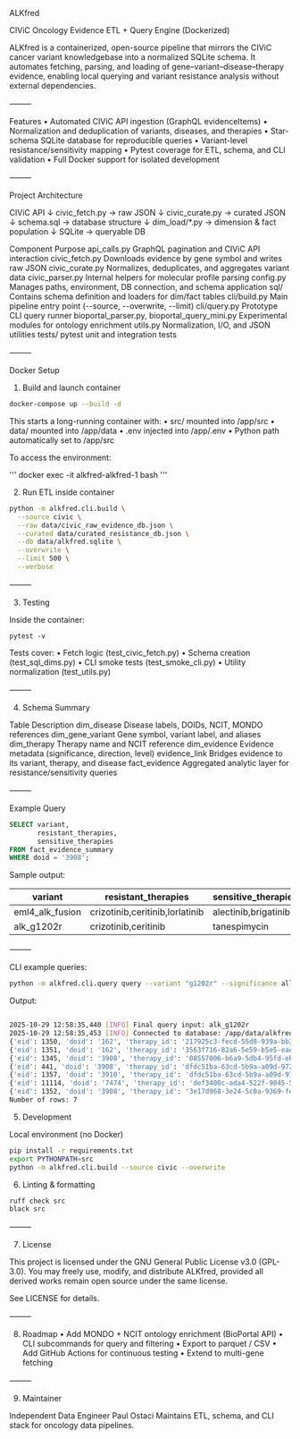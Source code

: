 
ALKfred

CIViC Oncology Evidence ETL + Query Engine (Dockerized)

ALKfred is a containerized, open-source pipeline that mirrors the CIViC cancer variant knowledgebase into a normalized SQLite schema.
It automates fetching, parsing, and loading of gene–variant–disease–therapy evidence, enabling local querying and variant resistance analysis without external dependencies.

⸻

Features
	•	Automated CIViC API ingestion (GraphQL evidenceItems)
	•	Normalization and deduplication of variants, diseases, and therapies
	•	Star-schema SQLite database for reproducible queries
	•	Variant-level resistance/sensitivity mapping
	•	Pytest coverage for ETL, schema, and CLI validation
	•	Full Docker support for isolated development

⸻

Project Architecture

CIViC API
  ↓
civic_fetch.py   →  raw JSON
  ↓
civic_curate.py  →  curated JSON
  ↓
schema.sql       →  database structure
  ↓
dim_load/*.py    →  dimension & fact population
  ↓
SQLite           →  queryable DB

Component	Purpose
api_calls.py	GraphQL pagination and CIViC API interaction
civic_fetch.py	Downloads evidence by gene symbol and writes raw JSON
civic_curate.py	Normalizes, deduplicates, and aggregates variant data
civic_parser.py	Internal helpers for molecular profile parsing
config.py	Manages paths, environment, DB connection, and schema application
sql/	Contains schema definition and loaders for dim/fact tables
cli/build.py	Main pipeline entry point (--source, --overwrite, --limit)
cli/query.py	Prototype CLI query runner
bioportal_parser.py, bioportal_query_mini.py	Experimental modules for ontology enrichment
utils.py	Normalization, I/O, and JSON utilities
tests/	pytest unit and integration tests


⸻

Docker Setup

1. Build and launch container

```bash
docker-compose up --build -d
```

This starts a long-running container with:
	•	src/ mounted into /app/src
	•	data/ mounted into /app/data
	•	.env injected into /app/.env
	•	Python path automatically set to /app/src

To access the environment:

''' docker exec -it alkfred-alkfred-1 bash '''

2. Run ETL inside container

```bash
python -m alkfred.cli.build \
  --source civic \
  --raw data/civic_raw_evidence_db.json \
  --curated data/curated_resistance_db.json \
  --db data/alkfred.sqlite \
  --overwrite \
  --limit 500 \
  --verbose 
```



⸻

3. Testing

Inside the container:

``` pytest -v ```

Tests cover:
	•	Fetch logic (test_civic_fetch.py)
	•	Schema creation (test_sql_dims.py)
	•	CLI smoke tests (test_smoke_cli.py)
	•	Utility normalization (test_utils.py)

⸻

4. Schema Summary

Table	Description
dim_disease	Disease labels, DOIDs, NCIT, MONDO references
dim_gene_variant	Gene symbol, variant label, and aliases
dim_therapy		Therapy name and NCIT reference
dim_evidence	Evidence metadata (significance, direction, level)
evidence_link	Bridges evidence to its variant, therapy, and disease
fact_evidence	Aggregated analytic layer for resistance/sensitivity queries


⸻

Example Query


```sql
SELECT variant,
       resistant_therapies,
       sensitive_therapies
FROM fact_evidence_summary
WHERE doid = '3908'; 
```


Sample output:

variant         | resistant_therapies                | sensitive_therapies
----------------|------------------------------------|-----------------------------
eml4_alk_fusion | crizotinib,ceritinib,lorlatinib    | alectinib,brigatinib
alk_g1202r      | crizotinib,ceritinib               | tanespimycin


⸻

CLI example queries:

```bash
python -m alkfred.cli.query query --variant "g1202r" --significance all --disease all 
```

Output:
```bash

2025-10-29 12:58:35,440 [INFO] Final query input: alk_g1202r
2025-10-29 12:58:35,453 [INFO] Connected to database: /app/data/alkfred.sqlite
{'eid': 1350, 'doid': '162', 'therapy_id': '217925c3-fecd-55d8-939a-bb3e0e6771b1', 'variant_id': 'CA16602592', 'label_display': 'alectinib', 'label_disease_norm': 'cancer', 'significance': 'RESISTANCE'}
{'eid': 1351, 'doid': '162', 'therapy_id': '3563f716-82a6-5e59-b5e5-eaed446b01e4', 'variant_id': 'CA16602592', 'label_display': 'brigatinib', 'label_disease_norm': 'cancer', 'significance': 'RESISTANCE'}
{'eid': 1345, 'doid': '3908', 'therapy_id': '08557006-b6a9-5db4-95fd-eb7a64d17a75', 'variant_id': 'CA16602592', 'label_display': 'ceritinib', 'label_disease_norm': 'lung_non_small_cell_carcinoma', 'significance': 'RESISTANCE'}
{'eid': 441, 'doid': '3908', 'therapy_id': 'dfdc51ba-63cd-5b9a-a09d-97276ae69538', 'variant_id': 'CA16602592', 'label_display': 'crizotinib', 'label_disease_norm': 'lung_non_small_cell_carcinoma', 'significance': 'RESISTANCE'}
{'eid': 1357, 'doid': '3910', 'therapy_id': 'dfdc51ba-63cd-5b9a-a09d-97276ae69538', 'variant_id': 'CA16602592', 'label_display': 'crizotinib', 'label_disease_norm': 'lung_adenocarcinoma', 'significance': 'RESISTANCE'}
{'eid': 11114, 'doid': '7474', 'therapy_id': 'def3400c-ada4-522f-9045-568f229d11f0', 'variant_id': 'CA16602592', 'label_display': 'lorlatinib', 'label_disease_norm': 'malignant_pleural_mesothelioma', 'significance': 'RESISTANCE'}
{'eid': 1352, 'doid': '3908', 'therapy_id': '3e17d968-3e24-5c0a-9369-fecc47533807', 'variant_id': 'CA16602592', 'label_display': 'tanespimycin', 'label_disease_norm': 'lung_non_small_cell_carcinoma', 'significance': 'SENSITIVITY'}
Number of rows: 7
```


5. Development

Local environment (no Docker)

```bash
pip install -r requirements.txt
export PYTHONPATH=src
python -m alkfred.cli.build --source civic --overwrite 
```

6. Linting & formatting

```bash
ruff check src
black src 

```


⸻

7. License

This project is licensed under the GNU General Public License v3.0 (GPL-3.0).
You may freely use, modify, and distribute ALKfred, provided all derived works remain open source under the same license.

See LICENSE for details.

⸻

8. Roadmap
	•	Add MONDO + NCIT ontology enrichment (BioPortal API)
	•	CLI subcommands for query and filtering
	•	Export to parquet / CSV
	•	Add GitHub Actions for continuous testing
	•	Extend to multi-gene fetching

⸻

9. Maintainer

Independent Data Engineer Paul Ostaci
Maintains ETL, schema, and CLI stack for oncology data pipelines.

